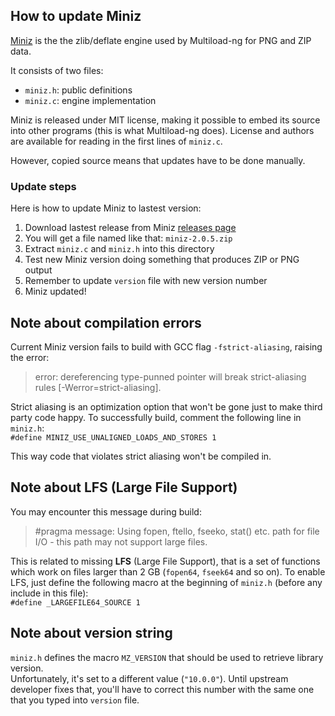 ## How to update Miniz

[Miniz](https://github.com/richgel999/miniz) is the the zlib/deflate engine used
by Multiload-ng for PNG and ZIP data.

It consists of two files:

- `miniz.h`: public definitions
- `miniz.c`: engine implementation

Miniz is released under MIT license, making it possible to embed its source
into other programs (this is what Multiload-ng does). License and authors
are available for reading in the first lines of `miniz.c`.

However, copied source means that updates have to be done manually.

### Update steps

Here is how to update Miniz to lastest version:

1. Download lastest release from Miniz [releases page](https://github.com/richgel999/miniz/releases)
2. You will get a file named like that: `miniz-2.0.5.zip`
3. Extract `miniz.c` and `miniz.h` into this directory
4. Test new Miniz version doing something that produces ZIP or PNG output
5. Remember to update `version` file with new version number
6. Miniz updated!

## Note about compilation errors

Current Miniz version fails to build with GCC flag `-fstrict-aliasing`, raising the error:  
> error: dereferencing type-punned pointer will break strict-aliasing rules [-Werror=strict-aliasing].

Strict aliasing is an optimization option that won't be gone just to make third
party code happy. To successfully build, comment the following line in `miniz.h`:  
`#define MINIZ_USE_UNALIGNED_LOADS_AND_STORES 1`

This way code that violates strict aliasing won't be compiled in.

## Note about LFS (Large File Support)

You may encounter this message during build:  
> #pragma message: Using fopen, ftello, fseeko, stat() etc. path for file I/O - this path may not support large files.

This is related to missing **LFS** (Large File Support), that is a set of functions
which work on files larger than 2 GB (`fopen64`, `fseek64` and so on). To enable
LFS, just define the following macro at the beginning of `miniz.h` (before any include in this file):  
`#define _LARGEFILE64_SOURCE 1`

## Note about version string

`miniz.h` defines the macro `MZ_VERSION` that should be used to retrieve library version.  
Unfortunately, it's set to a different value (`"10.0.0"`). Until upstream developer
fixes that, you'll have to correct this number with the same one that you typed into
`version` file.
